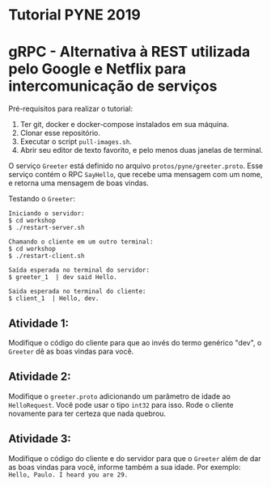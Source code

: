 # Tutorial PYNE 2019

# gRPC - Alternativa à REST utilizada pelo Google e Netflix para intercomunicação de serviços

Pré-requisitos para realizar o tutorial:
1. Ter git, docker e docker-compose instalados em sua máquina.
2. Clonar esse repositório.
3. Executar o script `pull-images.sh`.
4. Abrir seu editor de texto favorito, e pelo menos duas janelas de terminal.

O serviço `Greeter` está definido no arquivo `protos/pyne/greeter.proto`. Esse serviço contém o RPC `SayHello`,
que recebe uma mensagem com um nome, e retorna uma mensagem de boas vindas.

Testando o `Greeter`:
```
Iniciando o servidor:
$ cd workshop
$ ./restart-server.sh

Chamando o cliente em um outro terminal:
$ cd workshop
$ ./restart-client.sh

Saída esperada no terminal do servidor:
$ greeter_1  | dev said Hello.

Saida esperada no terminal do cliente:
$ client_1  | Hello, dev.
```

## Atividade 1:
Modifique o código do cliente para que ao invés do termo genérico "dev", o `Greeter` dê as boas vindas para você.

## Atividade 2:
Modifique o `greeter.proto` adicionando um parâmetro de idade ao `HelloRequest`. Você pode usar o tipo `int32` para isso.
Rode o cliente novamente para ter certeza que nada quebrou.

## Atividade 3:
Modifique o código do cliente e do servidor para que o `Greeter` além de dar as boas vindas para você, informe também a sua idade.
Por exemplo: `Hello, Paulo. I heard you are 29.`
